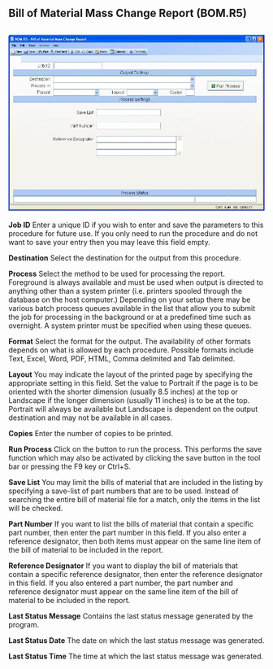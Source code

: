 ##  Bill of Material Mass Change Report (BOM.R5)

<PageHeader />

##

![](./BOM-R5-1.jpg)

**Job ID** Enter a unique ID if you wish to enter and save the parameters to
this procedure for future use. If you only need to run the procedure and do
not want to save your entry then you may leave this field empty.  
  
**Destination** Select the destination for the output from this procedure.  
  
**Process** Select the method to be used for processing the report. Foreground
is always available and must be used when output is directed to anything other
than a system printer (i.e. printers spooled through the database on the host
computer.) Depending on your setup there may be various batch process queues
available in the list that allow you to submit the job for processing in the
background or at a predefined time such as overnight. A system printer must be
specified when using these queues.  
  
**Format** Select the format for the output. The availability of other formats
depends on what is allowed by each procedure. Possible formats include Text,
Excel, Word, PDF, HTML, Comma delimited and Tab delimited.  
  
**Layout** You may indicate the layout of the printed page by specifying the
appropriate setting in this field. Set the value to Portrait if the page is to
be oriented with the shorter dimension (usually 8.5 inches) at the top or
Landscape if the longer dimension (usually 11 inches) is to be at the top.
Portrait will always be available but Landscape is dependent on the output
destination and may not be available in all cases.  
  
**Copies** Enter the number of copies to be printed.  
  
**Run Process** Click on the button to run the process. This performs the save
function which may also be activated by clicking the save button in the tool
bar or pressing the F9 key or Ctrl+S.  
  
**Save List** You may limit the bills of material that are included in the
listing by specifying a save-list of part numbers that are to be used. Instead
of searching the entire bill of material file for a match, only the items in
the list will be checked.  
  
**Part Number** If you want to list the bills of material that contain a
specific part number, then enter the part number in this field. If you also
enter a reference designator, then both items must appear on the same line
item of the bill of material to be included in the report.  
  
**Reference Designator** If you want to display the bill of materials that
contain a specific reference designator, then enter the reference designator
in this field. If you also entered a part number, the part number and
reference designator must appear on the same line item of the bill of material
to be included in the report.  
  
**Last Status Message** Contains the last status message generated by the
program.  
  
**Last Status Date** The date on which the last status message was generated.  
  
**Last Status Time** The time at which the last status message was generated.  
  
  
<badge text= "Version 8.10.57" vertical="middle" />

<PageFooter />